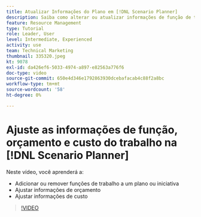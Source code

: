 ```yaml
---
title: Atualizar Informações do Plano em [!DNL Scenario Planner]
description: Saiba como alterar ou atualizar informações de função de trabalho, orçamento ou custo depois que um plano ou iniciativa é criado na [!DNL Scenario Planner].
feature: Resource Management
type: Tutorial
role: Leader, User
level: Intermediate, Experienced
activity: use
team: Technical Marketing
thumbnail: 335320.jpeg
kt: 9078
exl-id: da426ef6-5033-4974-a897-e82563a776f6
doc-type: video
source-git-commit: 650e4d346e1792863930dcebafacab4c88f2a8bc
workflow-type: tm+mt
source-wordcount: '58'
ht-degree: 0%

---
```


# Ajuste as informações de função, orçamento e custo do trabalho na [!DNL Scenario Planner]

Neste vídeo, você aprenderá a:

* Adicionar ou remover funções de trabalho a um plano ou iniciativa
* Ajustar informações de orçamento
* Ajustar informações de custo

>[!VIDEO](https://video.tv.adobe.com/v/335320/?quality=12&learn=on)
